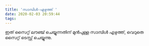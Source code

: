 ```yaml
---
title: 'സാമ്പിൾ-എഴുത്ത് '
date: 2020-02-03 20:59:44
tags:
---
```

ഇത് സൈറ്റ് ലൗഞ്ച് ചെയ്യുന്നതിന് മുൻപുള്ള സാമ്പിൾ എഴുത്ത്, വെറുതെ സൈറ്റ് ടെസ്റ്റ് ചെയ്യുന്നു.
